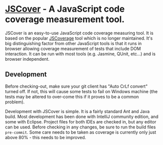 [JSCover](http://tntim96.github.com/JSCover) - A JavaScript code coverage measurement tool.
================================

JSCover is an easy-to-use JavaScript code coverage measuring tool. It is based on the popular
[JSCoverage](http://tntim96.github.com/JSCover)
tool which is no
longer maintained. It's big distinguishing factor from other JavaScript tools is that it runs in browser allowing
coverage measurement of tests that include DOM interaction. It can be run with most tools (e.g. Jasmine, QUnit, etc...)
and is browser independent.

Development
-----------

Before checking-out, make sure your git client has "Auto CrLf convert" turned off.
If not, this will cause some tests to fail on Windows machine (the tests may be altered to over-come this if it
proves to be a common problem).

Development with JSCover is simple. It is a fairly standard Ant and Java build.
Most development has been done with IntelliJ community edition, and some with Eclipse.
Project files for both IDEs are checked in, but any editor can be used.
Before checking in any changes, be sure to run the build files `pre-commit`.
Some care needs to be taken as coverage is currently only just above 80%  - this needs to be improved.



